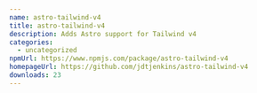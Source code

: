 ```yaml
---
name: astro-tailwind-v4
title: astro-tailwind-v4
description: Adds Astro support for Tailwind v4
categories:
  - uncategorized
npmUrl: https://www.npmjs.com/package/astro-tailwind-v4
homepageUrl: https://github.com/jdtjenkins/astro-tailwind-v4
downloads: 23
---
```

